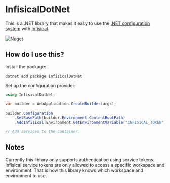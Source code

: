 # InfisicalDotNet

This is a .NET library that makes it easy to use the [.NET configuration system](https://learn.microsoft.com/en-us/aspnet/core/fundamentals/configuration/?view=aspnetcore-7.0) with [Infisical](https://infisical.com/).

[![Nuget](https://img.shields.io/nuget/dt/InfisicalDotNet)](https://www.nuget.org/packages/InfisicalDotNet)

## How do I use this?

Install the package:

```shell
dotnet add package InfisicalDotNet
```

Set up the configuration provider:

```csharp
using InfisicalDotNet;

var builder = WebApplication.CreateBuilder(args);

builder.Configuration
    .SetBasePath(builder.Environment.ContentRootPath)
    .AddInfisical(Environment.GetEnvironmentVariable("INFISICAL_TOKEN"));

// Add services to the container.
```

## Notes

Currently this library only supports authentication using service tokens. Infisical service tokens are only allowed to access a specific workspace and environment. That is how this library knows which workspace and environment to use.
